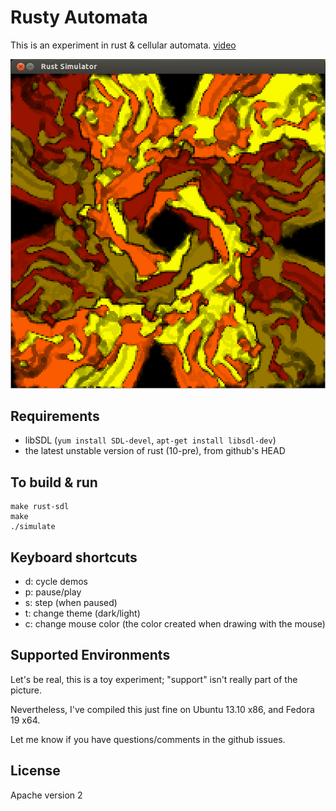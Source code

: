 # Rusty Automata

This is an experiment in rust & cellular automata. [video](http://www.youtube.com/watch?v=lNFOnomruqk)

![screenshot](screenshots/square-diamond-2.png)

## Requirements
- libSDL (`yum install SDL-devel`, `apt-get install libsdl-dev`)
- the latest unstable version of rust (10-pre), from github's HEAD

## To build & run
```
make rust-sdl
make
./simulate
```

## Keyboard shortcuts
- d: cycle demos
- p: pause/play
- s: step (when paused)
- t: change theme (dark/light)
- c: change mouse color (the color created when drawing with the mouse)

## Supported Environments
Let's be real, this is a toy experiment; "support" isn't really part of the picture.

Nevertheless, I've compiled this just fine on Ubuntu 13.10 x86, and Fedora 19 x64.

Let me know if you have questions/comments in the github issues.

## License
Apache version 2
